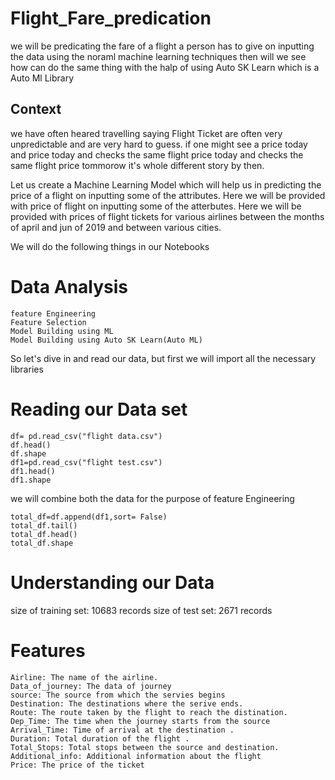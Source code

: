 # Flight_Fare_predication
we will be predicating the fare of a flight a person has to give on inputting the data using the noraml machine learning techniques then will we see how can do the same thing with the halp of using Auto SK Learn which is a Auto Ml Library

## Context

we have often heared travelling saying Flight Ticket are often very unpredictable and are very hard to guess. if one might see a price today and price today and checks the same flight price today and checks the same flight price tommorow it's whole different story by then.

Let us create a Machine Learning Model which will help us in predicting the price of a flight on inputting some of the attributes. Here we will be provided with price of flight on inputting some of the atterbutes. Here we will be provided with prices of flight tickets for various airlines between the months of april and jun of 2019 and between various cities.

We will do the following things in our Notebooks

  # Data Analysis 
    feature Engineering 
    Feature Selection 
    Model Building using ML
    Model Building using Auto SK Learn(Auto ML)


So let's dive in and read our data, but first we will import all the necessary libraries

  # Reading our Data set

    df= pd.read_csv("flight data.csv")
    df.head()
    df.shape
    df1=pd.read_csv("flight test.csv")
    df1.head()
    df1.shape

we will combine both the data for the purpose of feature Engineering 

    total_df=df.append(df1,sort= False)
    total_df.tail()
    total_df.head()
    total_df.shape

# Understanding our Data

size of training set: 10683 records
size of test set: 2671 records


# Features

    Airline: The name of the airline.
    Data_of_journey: The data of journey
    source: The source from which the servies begins
    Destination: The destinations where the serive ends.
    Route: The route taken by the flight to reach the distination.
    Dep_Time: The time when the journey starts from the source
    Arrival_Time: Time of arrival at the destination .
    Duration: Total duration of the flight .
    Total_Stops: Total stops between the source and destination.
    Additional_info: Additional information about the flight 
    Price: The price of the ticket

  

    
